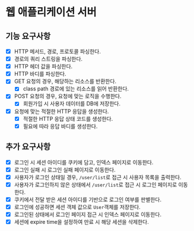 # 웹 애플리케이션 서버

## 기능 요구사항
- [x] HTTP 메서드, 경로, 프로토콜 파싱한다.
- [x] 경로의 쿼리 스트링을 파싱한다.
- [x] HTTP 헤더 값을 파싱한다.
- [x] HTTP 바디를 파싱한다.
- [x] GET 요청의 경우, 해당하는 리소스를 반환한다.
  - [x] class path 경로에 있는 리소스를 읽어 반환한다.
- [x] POST 요청의 경우, 요청에 맞는 로직을 수행한다.
  - [x] 회원가입 시 사용자 데이터를 DB에 저장한다.
- [x] 요청에 맞는 적절한 HTTP 응답을 생성한다.
  - [x] 적절한 HTTP 응답 상태 코드를 생성한다.
  - [x] 필요에 따라 응답 바디를 생성한다.

## 추가 요구사항
- [x] 로그인 시 세션 아이디를 쿠키에 담고, 인덱스 페이지로 이동한다.
- [x] 로그인 실패 시 로그인 실패 페이지로 이동한다.
- [x] 사용자가 로그인 상태일 경우, `/user/list`로 접근 시 사용자 목록을 출력한다.
- [x] 사용자가 로그인하지 않은 상태에서 `/user/list`로 접근 시 로그인 페이지로 이동한다.
- [x] 쿠키에서 전달 받은 세션 아이디를 기반으로 로그인 여부를 판별한다.
- [x] 로그인에 성공하면 세션 객체 값으로 `User`객체를 저장한다.
- [x] 로그인된 상태에서 로그인 페이지 접근 시 인덱스 페이지로 이동한다.
- [x] 세션에 expire time을 설정하여 만료 시 해당 세션을 삭제한다.

